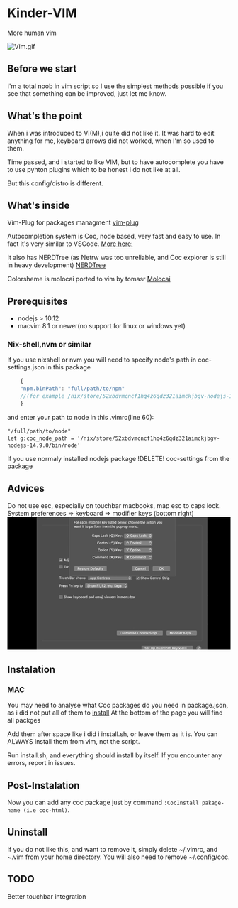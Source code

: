 # Kinder-VIM

More human vim

![Vim.gif](./.github/vim.gif)

## Before we start

I'm a total noob in vim script so I use the simplest methods possible if you see
that something can be improved, just let me know.

## What's the point

When i was introduced to VI(M),i quite did not like it. It was hard to edit
anything for me, keyboard arrows did not worked, when I'm so used to them.

Time passed, and i started to like VIM, but to have autocomplete you have to use
pyhton plugins which to be honest i do not like at all.

But this config/distro is different.

## What's inside

Vim-Plug for packages managment
[vim-plug](https://github.com/junegunn/vim-plug)

Autocompletion system is Coc, node based, very fast and easy to use. In fact
it's very similar to VSCode. [More here:](https://github.com/neoclide/coc.nvim)

It also has NERDTree (as Netrw was too unreliable, and Coc explorer is still in
heavy development)
[NERDTree](https://github.com/preservim/nerdtree)

Colorsheme is molocai ported to vim by tomasr
[Molocai](https://github.com/tomasr/molokai)

## Prerequisites

* nodejs > 10.12
* macvim 8.1 or newer(no support for linux or windows yet)

### Nix-shell,nvm or similar

If you use nixshell or nvm you will need to specify node's path in
coc-settings.json in this package

```javascript
    {
    "npm.binPath": "full/path/to/npm"
    //(for example /nix/store/52xbdvmcncf1hq4z6qdz321aimckjbgv-nodejs-14.9.0/bin.npm)
    }
```

and enter your path to node in this .vimrc(line 60):

```vim
"/full/path/to/node"
let g:coc_node_path = '/nix/store/52xbdvmcncf1hq4z6qdz321aimckjbgv-nodejs-14.9.0/bin/node'
```

If you use normaly installed nodejs package !DELETE! coc-settings from the package

## Advices

Do not use esc, especially on touchbar macbooks, map esc to caps lock.
System preferences => keyboard => modifier keys (bottom right)
![Map caps lock to esc](./.github/esc.gif)

## Instalation

### MAC

You may need to analyse what Coc packages do you need in package.json, as i did
not put all of them to
[install](https://github.com/neoclide/coc.nvim/wiki/Using-coc-extensions#install-extensions)
At the bottom of the page you will find all packges

Add them after space like i did i install.sh, or leave them as it is.
You can ALWAYS install them from vim, not the script.

Run install.sh, and everything should install by itself. If you encounter any
errors, report in issues.

## Post-Instalation

Now you can add any coc package just by command `:CocInstall pakage-name (i.e coc-html)`.

## Uninstall

If you do not like this, and want to remove it, simply delete ~/.vimrc,
and ~.vim from your home directory.
You will also need to remove ~/.config/coc.

## TODO

Better touchbar integration
